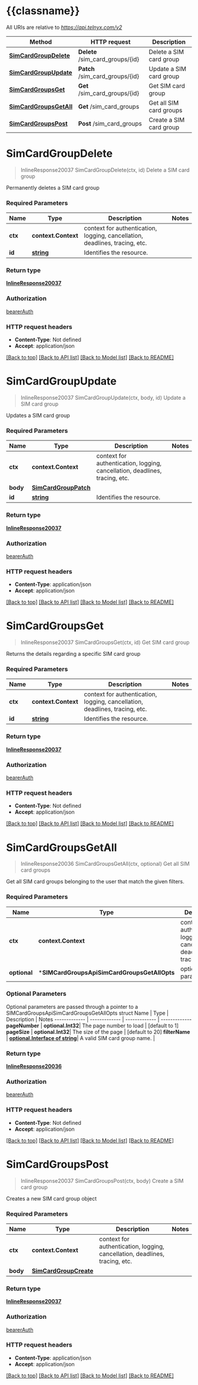 # {{classname}}

All URIs are relative to *https://api.telnyx.com/v2*

Method | HTTP request | Description
------------- | ------------- | -------------
[**SimCardGroupDelete**](SIMCardGroupsApi.md#SimCardGroupDelete) | **Delete** /sim_card_groups/{id} | Delete a SIM card group
[**SimCardGroupUpdate**](SIMCardGroupsApi.md#SimCardGroupUpdate) | **Patch** /sim_card_groups/{id} | Update a SIM card group
[**SimCardGroupsGet**](SIMCardGroupsApi.md#SimCardGroupsGet) | **Get** /sim_card_groups/{id} | Get SIM card group
[**SimCardGroupsGetAll**](SIMCardGroupsApi.md#SimCardGroupsGetAll) | **Get** /sim_card_groups | Get all SIM card groups
[**SimCardGroupsPost**](SIMCardGroupsApi.md#SimCardGroupsPost) | **Post** /sim_card_groups | Create a SIM card group

# **SimCardGroupDelete**
> InlineResponse20037 SimCardGroupDelete(ctx, id)
Delete a SIM card group

Permanently deletes a SIM card group

### Required Parameters

Name | Type | Description  | Notes
------------- | ------------- | ------------- | -------------
 **ctx** | **context.Context** | context for authentication, logging, cancellation, deadlines, tracing, etc.
  **id** | [**string**](.md)| Identifies the resource. | 

### Return type

[**InlineResponse20037**](inline_response_200_37.md)

### Authorization

[bearerAuth](../README.md#bearerAuth)

### HTTP request headers

 - **Content-Type**: Not defined
 - **Accept**: application/json

[[Back to top]](#) [[Back to API list]](../README.md#documentation-for-api-endpoints) [[Back to Model list]](../README.md#documentation-for-models) [[Back to README]](../README.md)

# **SimCardGroupUpdate**
> InlineResponse20037 SimCardGroupUpdate(ctx, body, id)
Update a SIM card group

Updates a SIM card group

### Required Parameters

Name | Type | Description  | Notes
------------- | ------------- | ------------- | -------------
 **ctx** | **context.Context** | context for authentication, logging, cancellation, deadlines, tracing, etc.
  **body** | [**SimCardGroupPatch**](SimCardGroupPatch.md)|  | 
  **id** | [**string**](.md)| Identifies the resource. | 

### Return type

[**InlineResponse20037**](inline_response_200_37.md)

### Authorization

[bearerAuth](../README.md#bearerAuth)

### HTTP request headers

 - **Content-Type**: application/json
 - **Accept**: application/json

[[Back to top]](#) [[Back to API list]](../README.md#documentation-for-api-endpoints) [[Back to Model list]](../README.md#documentation-for-models) [[Back to README]](../README.md)

# **SimCardGroupsGet**
> InlineResponse20037 SimCardGroupsGet(ctx, id)
Get SIM card group

Returns the details regarding a specific SIM card group

### Required Parameters

Name | Type | Description  | Notes
------------- | ------------- | ------------- | -------------
 **ctx** | **context.Context** | context for authentication, logging, cancellation, deadlines, tracing, etc.
  **id** | [**string**](.md)| Identifies the resource. | 

### Return type

[**InlineResponse20037**](inline_response_200_37.md)

### Authorization

[bearerAuth](../README.md#bearerAuth)

### HTTP request headers

 - **Content-Type**: Not defined
 - **Accept**: application/json

[[Back to top]](#) [[Back to API list]](../README.md#documentation-for-api-endpoints) [[Back to Model list]](../README.md#documentation-for-models) [[Back to README]](../README.md)

# **SimCardGroupsGetAll**
> InlineResponse20036 SimCardGroupsGetAll(ctx, optional)
Get all SIM card groups

Get all SIM card groups belonging to the user that match the given filters.

### Required Parameters

Name | Type | Description  | Notes
------------- | ------------- | ------------- | -------------
 **ctx** | **context.Context** | context for authentication, logging, cancellation, deadlines, tracing, etc.
 **optional** | ***SIMCardGroupsApiSimCardGroupsGetAllOpts** | optional parameters | nil if no parameters

### Optional Parameters
Optional parameters are passed through a pointer to a SIMCardGroupsApiSimCardGroupsGetAllOpts struct
Name | Type | Description  | Notes
------------- | ------------- | ------------- | -------------
 **pageNumber** | **optional.Int32**| The page number to load | [default to 1]
 **pageSize** | **optional.Int32**| The size of the page | [default to 20]
 **filterName** | [**optional.Interface of string**](.md)| A valid SIM card group name. | 

### Return type

[**InlineResponse20036**](inline_response_200_36.md)

### Authorization

[bearerAuth](../README.md#bearerAuth)

### HTTP request headers

 - **Content-Type**: Not defined
 - **Accept**: application/json

[[Back to top]](#) [[Back to API list]](../README.md#documentation-for-api-endpoints) [[Back to Model list]](../README.md#documentation-for-models) [[Back to README]](../README.md)

# **SimCardGroupsPost**
> InlineResponse20037 SimCardGroupsPost(ctx, body)
Create a SIM card group

Creates a new SIM card group object

### Required Parameters

Name | Type | Description  | Notes
------------- | ------------- | ------------- | -------------
 **ctx** | **context.Context** | context for authentication, logging, cancellation, deadlines, tracing, etc.
  **body** | [**SimCardGroupCreate**](SimCardGroupCreate.md)|  | 

### Return type

[**InlineResponse20037**](inline_response_200_37.md)

### Authorization

[bearerAuth](../README.md#bearerAuth)

### HTTP request headers

 - **Content-Type**: application/json
 - **Accept**: application/json

[[Back to top]](#) [[Back to API list]](../README.md#documentation-for-api-endpoints) [[Back to Model list]](../README.md#documentation-for-models) [[Back to README]](../README.md)

